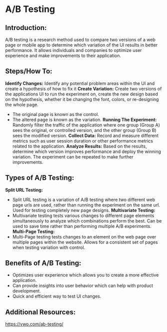# A/B Testing

## **Introduction:**
A/B testing is a research method used to compare two versions of a web page or mobile app to determine which variation of the UI results in better performance. It allows individuals and companies to optimize user experience and make improvements to their application. 

## **Steps/How To:**
**Identify Changes:** Identify any potential problem areas within the UI and create a hypothesis of how to fix it
**Create Variation:** Create two versions of the applications UI to run the experiment on, create the new design based on the hypothesis, whether it be changing the font, colors, or re-designing the whole page. 
- The original page is known as the control.
- The altered page is known as the variation.
**Running The Experiment:** Randomly filter the traffic of the application where one group (Group A) sees the original, or controlled version, and the other group (Group B) sees the modified version.
**Collect Data:** Record and measure different metrics such as user session duration or other performance metrics related to the application.
**Analyze Results:** Based on the results, determine which version improves performance and deploy the winning variation. The experiment can be repeated to make further improvements.

## **Types of A/B Testing:**
**Split URL Testing:** 
- Split URL testing is a variation of A/B testing where two different web page urls are used, rather than running the experiment on the same url. Used for testing completely new page designs.
**Multivariate Testing:**
- Multivariate testing tests various changes to different page elements simultaneously to analyze which combinations perform the best. Can be used to save time rather than performing multiple A/B experiments.
**Multi-Page Testing:**
- Multi-Page testing tests changes to an element on the web page over multiple pages within the website. Allows for a consistent set of pages when testing variation with control.

## **Benefits of A/B Testing:**
- Optimizes user experience which allows you to create a more effective application.
- Can provide insights into user behavior which can help with product development.
- Quick and efficient way to test UI changes.

## **Additional Resources:** 
https://vwo.com/ab-testing/
